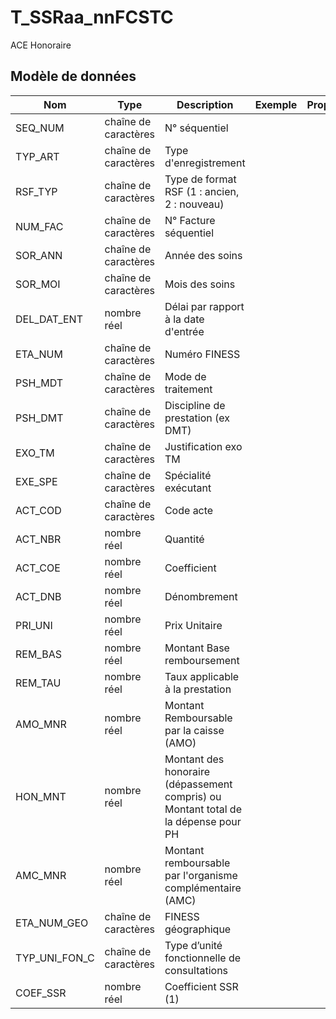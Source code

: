 # T_SSRaa_nnFCSTC

ACE Honoraire


## Modèle de données

|Nom|Type|Description|Exemple|Propriétés|
|-|-|-|-|-|
|SEQ_NUM|chaîne de caractères|N° séquentiel|||
|TYP_ART|chaîne de caractères|Type d'enregistrement|||
|RSF_TYP|chaîne de caractères|Type de format RSF (1 : ancien, 2 : nouveau)|||
|NUM_FAC|chaîne de caractères|N° Facture séquentiel|||
|SOR_ANN|chaîne de caractères|Année des soins|||
|SOR_MOI|chaîne de caractères|Mois des soins|||
|DEL_DAT_ENT|nombre réel|Délai par rapport à la date d'entrée|||
|ETA_NUM|chaîne de caractères|Numéro FINESS|||
|PSH_MDT|chaîne de caractères|Mode de traitement|||
|PSH_DMT|chaîne de caractères|Discipline de prestation (ex DMT)|||
|EXO_TM|chaîne de caractères|Justification exo TM|||
|EXE_SPE|chaîne de caractères|Spécialité exécutant|||
|ACT_COD|chaîne de caractères|Code acte|||
|ACT_NBR|nombre réel|Quantité|||
|ACT_COE|nombre réel|Coefficient|||
|ACT_DNB|nombre réel|Dénombrement|||
|PRI_UNI|nombre réel|Prix Unitaire|||
|REM_BAS|nombre réel|Montant Base remboursement|||
|REM_TAU|nombre réel|Taux applicable à la prestation|||
|AMO_MNR|nombre réel|Montant Remboursable par la caisse (AMO)|||
|HON_MNT|nombre réel|Montant des honoraire (dépassement compris) ou Montant total de la dépense pour PH|||
|AMC_MNR|nombre réel|Montant remboursable par l'organisme complémentaire (AMC)|||
|ETA_NUM_GEO|chaîne de caractères|FINESS géographique|||
|TYP_UNI_FON_C|chaîne de caractères|Type d’unité fonctionnelle de consultations|||
|COEF_SSR|nombre réel|Coefficient SSR (1)|||
